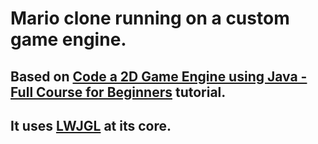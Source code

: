 # Mario clone running on a custom game engine.

## Based on [Code a 2D Game Engine using Java - Full Course for Beginners](https://www.youtube.com/watch?v=025QFeZfeyM) tutorial. 

## It uses [LWJGL](https://www.lwjgl.org/) at its core.
